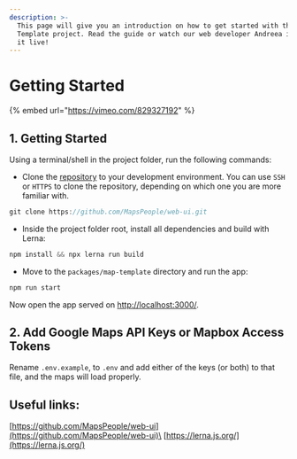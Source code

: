 ```yaml
---
description: >-
  This page will give you an introduction on how to get started with the Map
  Template project. Read the guide or watch our web developer Andreea implement
  it live!
---
```


# Getting Started

{% embed url="https://vimeo.com/829327192" %}

## 1. Getting Started[​](https://docs.mapsindoors.com/web-map-template#getting-started)

Using a terminal/shell in the project folder, run the following commands:

* Clone the [repository](https://github.com/MapsPeople/web-ui) to your development environment. You can use `SSH` or `HTTPS` to clone the repository, depending on which one you are more familiar with.

```javascript
git clone https://github.com/MapsPeople/web-ui.git
```

* Inside the project folder root, install all dependencies and build with Lerna:

```javascript
npm install && npx lerna run build
```

* Move to the `packages/map-template` directory and run the app:

```javascript
npm run start
```

Now open the app served on [http://localhost:3000/](http://localhost:3000/).

## 2. Add Google Maps API Keys or Mapbox Access Tokens[​](https://docs.mapsindoors.com/web-map-template#add-google-maps-api-keys-or-mapbox-access-tokens) <a href="#add-google-maps-api-keys-or-mapbox-access-tokens" id="add-google-maps-api-keys-or-mapbox-access-tokens"></a>

Rename `.env.example`, to `.env` and add either of the keys (or both) to that file, and the maps will load properly.

## Useful links:

[https://github.com/MapsPeople/web-ui](https://github.com/MapsPeople/web-ui)\
[https://lerna.js.org/](https://lerna.js.org/)
